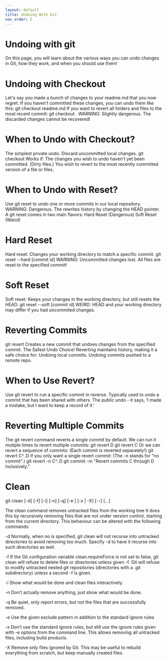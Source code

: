 ```yaml
---
layout: default
title: Undoing With Git
nav_order: 2
---
```


# Undoing with git

On this page, you will learn about the various ways you can undo changes in Git, how they work,
and when you should use them!

# Undoing with Checkout
Let's say you made a bunch of changes to your readme.md that you now regret.
If you haven't committed these changes, you can undo them like this:
git checkout readme.md
If you want to revert all folders and files to the most recent commit:
git checkout .
WARNING: Slightly dangerous. The discarded changes cannot be recovered!

# When to Undo with Checkout?
The simplest private undo. Discard uncommitted local changes.
git checkout <path-or-filename>
Works if:
The changes you wish to undo haven't yet been committed. (Dirty files.)
You wish to revert to the most recently committed version of a file or files.

# When to Undo with Reset?
Use git reset to undo one or more commits in our local repository.
WARNING: Dangerous. The rewrites history by changing the HEAD pointer.
A git reset comes in two main flavors:
Hard Reset (Dangerous)
Soft Reset (Weird)

# Hard Reset
Hard reset: Changes your working directory to match a specific commit.
git reset --hard [commit id]
WARNING: Uncommitted changes lost. All files are reset to the specified commit!

# Soft Reset
Soft reset: Keeps your changes in the working directory, but still resets the HEAD.
git reset --soft [commit id]
WEIRD: HEAD and your working directory may differ if you had uncommited
changes.

# Reverting Commits
git revert <commit id>
Creates a new commit that undoes changes from the specified commit.
The Safest Undo Choice!
Reverting maintains history, making it a safe choice for:
Undoing local commits.
Undoing commits pushed to a remote repo.

# When to Use Revert?
Use git revert to run a specific commit in reverse.
Typically used to undo a commit that has been shared with others.
The public undo - it says, 'I made a mistake, but I want to keep a record of it.'

# Reverting Multiple Commits
The git revert command reverts a single commit by default.
We can run it mutiple times to revert multiple commits:
git revert D
git revert C
Or we can revert a sequence of commits: (Each commit is reverted separately!)
git revert C^..D
If you only want a single revert commit: (The -n stands for "no commit".)
git revert -n C^..D
git commit -m "Revert commits C through D inclusively."

# Clean
git clean [-d] [-f] [-i] [-n] [-q] [-e <pattern>] [-x | -X] [--] [<pathspec>…​]

The clean command removes untracked files from the working tree
It does this by recursively removing files that are not under version control, starting from the current directory.
This behaviour can be altered with the following commands:

-d
Normally, when no <pathspec> is specified, git clean will not recurse into untracked directories to avoid removing too much. Specify -d to have it recurse into such directories as well.

-f
If the Git configuration variable clean.requireForce is not set to false, git clean will refuse to delete files or directories unless given -f. 
Git will refuse to modify untracked nested git repositories (directories with a .git subdirectory) unless a second -f is given.

-i
Show what would be done and clean files interactively.

-n
Don’t actually remove anything, just show what would be done.

-q
Be quiet, only report errors, but not the files that are successfully removed.

-e <pattern>
Use the given exclude pattern in addition to the standard ignore rules

-x
Don’t use the standard ignore rules, but still use the ignore rules given with -e options from the command line. This allows removing all untracked files, including build products.

-X
Remove only files ignored by Git. This may be useful to rebuild everything from scratch, but keep manually created files.